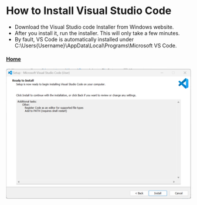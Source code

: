 # How to Install Visual Studio Code
* Download the Visual Studio code Installer from Windows website.
* After you install it, run the installer. This will only take a few minutes.
* By fault, VS Code is automatically installed under C:\Users\{Username}\AppData\Local\Programs\Microsoft VS Code.

#### [Home](https://github.com/Visal-So/Digital-Concept-Tutorial/blob/main/README.md)

![](https://github.com/Visal-So/Digital-Concept-Tutorial/blob/main/Images/VS%20Code%20Install.png)
